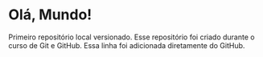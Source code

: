 # Olá, Mundo!
Primeiro repositório local versionado.
Esse repositório foi criado durante o curso de Git e GitHub.
Essa linha foi adicionada diretamente do GitHub.
